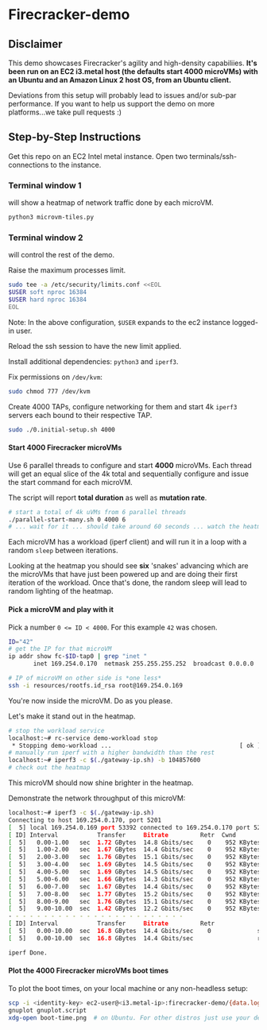 # Firecracker-demo

## Disclaimer

This demo showcases Firecracker's agility and high-density capabiliies.
**It's been run on an EC2 i3.metal host (the defaults start 4000 microVMs)
with an Ubuntu and an Amazon Linux 2 host OS, from an Ubuntu client.**

Deviations from this setup will probably lead to issues and/or sub-par performance.
If you want to help us support the demo on more platforms...we take
pull requests :)

## Step-by-Step Instructions

Get this repo on an EC2 Intel metal instance.
Open two terminals/ssh-connections to the instance.

### Terminal window 1

will show a heatmap of network traffic done by each microVM.

```bash
python3 microvm-tiles.py
```

### Terminal window 2

will control the rest of the demo.

Raise the maximum processes limit.

```bash
sudo tee -a /etc/security/limits.conf <<EOL
$USER soft nproc 16384
$USER hard nproc 16384
EOL
```

Note: In the above configuration, `$USER` expands
to the ec2 instance logged-in user.

Reload the ssh session to have the new limit applied.

Install additional dependencies: `python3` and `iperf3`.

Fix permissions on `/dev/kvm`:

```bash
sudo chmod 777 /dev/kvm
```

Create 4000 TAPs, configure networking for them and start 4k `iperf3` servers
each bound to their respective TAP.

```bash
sudo ./0.initial-setup.sh 4000
```

#### Start 4000 Firecracker microVMs

Use 6 parallel threads to configure and start **4000** microVMs. Each
thread will get an equal slice of the 4k total and sequentially configure
and issue the start command for each microVM.

The script will report **total duration** as well as **mutation rate**.

```bash
# start a total of 4k uVMs from 6 parallel threads
./parallel-start-many.sh 0 4000 6
# ... wait for it ... should take around 60 seconds ... watch the heatmap
```

Each microVM has a workload (iperf client) and will run it in a loop with
a random `sleep` between iterations.

Looking at the heatmap you should see **six** 'snakes' advancing which
are the microVMs that have just been powered up and are doing their first
iteration of the workload. Once that's done, the random sleep will lead
to random lighting of the heatmap.

#### Pick a microVM and play with it

Pick a number `0 <= ID < 4000`. For this example `42` was chosen.

```bash
ID="42"
# get the IP for that microVM
ip addr show fc-$ID-tap0 | grep "inet "
       inet 169.254.0.170  netmask 255.255.255.252  broadcast 0.0.0.0

# IP of microVM on other side is *one less*
ssh -i resources/rootfs.id_rsa root@169.254.0.169
```

You're now inside the microVM. Do as you please.

Let's make it stand out in the heatmap.

```bash
# stop the workload service
localhost:~# rc-service demo-workload stop
 * Stopping demo-workload ...                                    [ ok ]
# manually run iperf with a higher bandwidth than the rest
localhost:~# iperf3 -c $(./gateway-ip.sh) -b 104857600
# check out the heatmap
```

This microVM should now shine brighter in the heatmap.

Demonstrate the network throughput of this microVM:

```bash
localhost:~# iperf3 -c $(./gateway-ip.sh)
Connecting to host 169.254.0.170, port 5201
[  5] local 169.254.0.169 port 53392 connected to 169.254.0.170 port 5201
[ ID] Interval           Transfer     Bitrate         Retr  Cwnd
[  5]   0.00-1.00   sec  1.72 GBytes  14.8 Gbits/sec    0    952 KBytes
[  5]   1.00-2.00   sec  1.67 GBytes  14.4 Gbits/sec    0    952 KBytes
[  5]   2.00-3.00   sec  1.76 GBytes  15.1 Gbits/sec    0    952 KBytes
[  5]   3.00-4.00   sec  1.69 GBytes  14.5 Gbits/sec    0    952 KBytes
[  5]   4.00-5.00   sec  1.69 GBytes  14.5 Gbits/sec    0    952 KBytes
[  5]   5.00-6.00   sec  1.66 GBytes  14.3 Gbits/sec    0    952 KBytes
[  5]   6.00-7.00   sec  1.67 GBytes  14.4 Gbits/sec    0    952 KBytes
[  5]   7.00-8.00   sec  1.77 GBytes  15.2 Gbits/sec    0    952 KBytes
[  5]   8.00-9.00   sec  1.76 GBytes  15.1 Gbits/sec    0    952 KBytes
[  5]   9.00-10.00  sec  1.42 GBytes  12.2 Gbits/sec    0    952 KBytes
- - - - - - - - - - - - - - - - - - - - - - - - -
[ ID] Interval           Transfer     Bitrate         Retr
[  5]   0.00-10.00  sec  16.8 GBytes  14.4 Gbits/sec    0             sender
[  5]   0.00-10.00  sec  16.8 GBytes  14.4 Gbits/sec                  receiver

iperf Done.
```

#### Plot the 4000 Firecracker microVMs boot times

To plot the boot times, on your local machine or any non-headless setup:

```bash
scp -i <identity-key> ec2-user@<i3.metal-ip>:firecracker-demo/{data.log,gnuplot.script} .
gnuplot gnuplot.script
xdg-open boot-time.png  # on Ubuntu. For other distros just use your default .png viewer.
```

